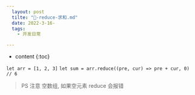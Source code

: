 ```yaml
---
  layout: post
  tilte: "🚢-reduce-求和.md"
  date: 2022-3-16-
  tags: 
    - 开发日常

---
```



* content
{:toc}


`
let arr = [1, 2, 3]
`
`
let sum = arr.reduce((pre, cur) => pre + cur, 0)  // 6
`
>PS 注意 空数组, 如果空元素 reduce 会报错
